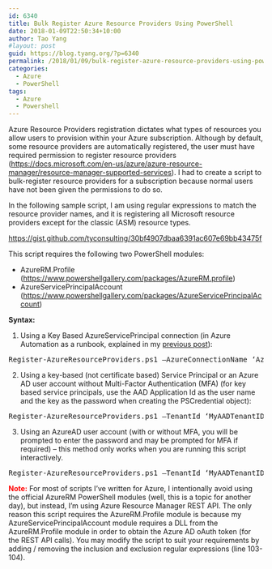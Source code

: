 ```yaml
---
id: 6340
title: Bulk Register Azure Resource Providers Using PowerShell
date: 2018-01-09T22:50:34+10:00
author: Tao Yang
#layout: post
guid: https://blog.tyang.org/?p=6340
permalink: /2018/01/09/bulk-register-azure-resource-providers-using-powershell/
categories:
  - Azure
  - PowerShell
tags:
  - Azure
  - Powershell
---
```

Azure Resource Providers registration dictates what types of resources you allow users to provision within your Azure subscription. Although by default, some resource providers are automatically registered, the user must have required permission to register resource providers (<a title="https://docs.microsoft.com/en-us/azure/azure-resource-manager/resource-manager-supported-services" href="https://docs.microsoft.com/en-us/azure/azure-resource-manager/resource-manager-supported-services">https://docs.microsoft.com/en-us/azure/azure-resource-manager/resource-manager-supported-services</a>). I had to create a script to bulk-register resource providers for a subscription because normal users have not been given the permissions to do so.

In the following sample script, I am using regular expressions to match the resource provider names, and it is registering all Microsoft resource providers except for the classic (ASM) resource types.

https://gist.github.com/tyconsulting/30bf4907dbaa6391ac607e69bb43475f

This script requires the following two PowerShell modules:
<ul>
 	<li>AzureRM.Profile (<a title="https://www.powershellgallery.com/packages/AzureRM.profile" href="https://www.powershellgallery.com/packages/AzureRM.profile">https://www.powershellgallery.com/packages/AzureRM.profile</a>)</li>
 	<li>AzureServicePrincipalAccount (<a title="https://www.powershellgallery.com/packages/AzureServicePrincipalAccount" href="https://www.powershellgallery.com/packages/AzureServicePrincipalAccount">https://www.powershellgallery.com/packages/AzureServicePrincipalAccount</a>)</li>
</ul>
<strong>Syntax:</strong>

1. Using a Key Based AzureServicePrincipal connection (in Azure Automation as a runbook, explained in my <a href="https://blog.tyang.org/2017/10/15/new-powershell-module-for-azure-automation-azureserviceprincipalaccount/">previous post</a>):
<pre class="lang:ps decode:true ">Register-AzureResourceProviders.ps1 –AzureConnectionName ‘AzureConnectionName’</pre>
2. Using a key-based (not certificate based) Service Principal or an Azure AD user account without Multi-Factor Authentication (MFA) (for key based service principals, use the AAD Application Id as the user name and the key as the password when creating the PSCredential object):
<pre class="lang:ps decode:true ">Register-AzureResourceProviders.ps1 –TenantId ‘MyAADTenantID’ –SubscriptionId ‘MyAzureSubscriptionId’ –Credential $Credential</pre>
3. Using an AzureAD user account (with or without MFA, you will be prompted to enter the password and may be prompted for MFA if required) – this method only works when you are running this script interactively.
<pre class="lang:ps decode:true ">Register-AzureResourceProviders.ps1 –TenantId ‘MyAADTenantID’ –SubscriptionId ‘MyAzureSubscriptionId’ –UserName ‘my.name@mycompany.onmicrosoft.com’</pre>
<strong><span style="color: #ff0000;">Note:</span></strong> For most of scripts I’ve written for Azure, I intentionally avoid using the official AzureRM PowerShell modules (well, this is a topic for another day), but instead, I’m using Azure Resource Manager REST API. The only reason this script requires the AzureRM.Profile module is because my AzureServicePrincipalAccount module requires a DLL from the AzureRM.Profile module in order to obtain the Azure AD oAuth token (for the REST API calls). You may modify the script to suit your requirements by adding / removing the inclusion and exclusion regular expressions (line 103-104).